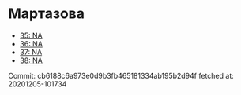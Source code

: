 # Мартазова
- [35: NA](35.md)
- [36: NA](36.md)
- [37: NA](37.md)
- [38: NA](38.md)

Commit: cb6188c6a973e0d9b3fb465181334ab195b2d94f
 fetched at: 20201205-101734
